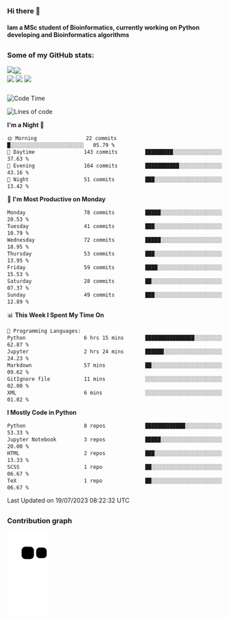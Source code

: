 ### Hi there 👋
#### Iam a MSc student of Bioinformatics, currently working on Python developing and Bioinformatics algorithms

##
### Some of my GitHub stats:

<div>
  <a href="https://github.com/AdrianoSilva19/AdrianoSilva19">
    <img heigth="180" align="left" src="https://github-readme-stats.vercel.app/api?username=AdrianoSilva19&count_private=true&include_all_comits=true&show_icons=true&theme=dracula" />
    <img heigth="180" align="center" src="https://github-readme-stats.vercel.app/api/top-langs/?username=AdrianoSilva19&langs_count=3&theme=dracula" />
  </a>
</div>

<div style="display:inline_block">
  <img align="center" heigth="30" width="30" src="https://cdn.jsdelivr.net/gh/devicons/devicon/icons/python/python-plain.svg" />
  <img align="center" heigth="30" width="30" src="https://cdn.jsdelivr.net/gh/devicons/devicon/icons/r/r-original.svg" />
  <img align="center" heigth="35" width="35" src="https://cdn.jsdelivr.net/gh/devicons/devicon/icons/neo4j/neo4j-original.svg" />
</div>

##

<!--START_SECTION:waka-->
![Code Time](http://img.shields.io/badge/Code%20Time-325%20hrs%2010%20mins-blue)

![Lines of code](https://img.shields.io/badge/From%20Hello%20World%20I%27ve%20Written-3.9%20million%20lines%20of%20code-blue)

**I'm a Night 🦉** 

```text
🌞 Morning                22 commits          █░░░░░░░░░░░░░░░░░░░░░░░░   05.79 % 
🌆 Daytime                143 commits         █████████░░░░░░░░░░░░░░░░   37.63 % 
🌃 Evening                164 commits         ███████████░░░░░░░░░░░░░░   43.16 % 
🌙 Night                  51 commits          ███░░░░░░░░░░░░░░░░░░░░░░   13.42 % 
```
📅 **I'm Most Productive on Monday** 

```text
Monday                   78 commits          █████░░░░░░░░░░░░░░░░░░░░   20.53 % 
Tuesday                  41 commits          ███░░░░░░░░░░░░░░░░░░░░░░   10.79 % 
Wednesday                72 commits          █████░░░░░░░░░░░░░░░░░░░░   18.95 % 
Thursday                 53 commits          ███░░░░░░░░░░░░░░░░░░░░░░   13.95 % 
Friday                   59 commits          ████░░░░░░░░░░░░░░░░░░░░░   15.53 % 
Saturday                 28 commits          ██░░░░░░░░░░░░░░░░░░░░░░░   07.37 % 
Sunday                   49 commits          ███░░░░░░░░░░░░░░░░░░░░░░   12.89 % 
```


📊 **This Week I Spent My Time On** 

```text
💬 Programming Languages: 
Python                   6 hrs 15 mins       ████████████████░░░░░░░░░   62.87 % 
Jupyter                  2 hrs 24 mins       ██████░░░░░░░░░░░░░░░░░░░   24.23 % 
Markdown                 57 mins             ██░░░░░░░░░░░░░░░░░░░░░░░   09.62 % 
GitIgnore file           11 mins             ░░░░░░░░░░░░░░░░░░░░░░░░░   02.00 % 
XML                      6 mins              ░░░░░░░░░░░░░░░░░░░░░░░░░   01.02 % 
```

**I Mostly Code in Python** 

```text
Python                   8 repos             █████████████░░░░░░░░░░░░   53.33 % 
Jupyter Notebook         3 repos             █████░░░░░░░░░░░░░░░░░░░░   20.00 % 
HTML                     2 repos             ███░░░░░░░░░░░░░░░░░░░░░░   13.33 % 
SCSS                     1 repo              ██░░░░░░░░░░░░░░░░░░░░░░░   06.67 % 
TeX                      1 repo              ██░░░░░░░░░░░░░░░░░░░░░░░   06.67 % 
```




 Last Updated on 19/07/2023 08:22:32 UTC
<!--END_SECTION:waka-->

##

### Contribution graph

![snake svg](https://github.com/AdrianoSilva19/AdrianoSilva19/blob/output/github-contribution-grid-snake.svg)







<!--

Here are some ideas to get you started:

- 🔭 I’m currently working on ...
- 🌱 I’m currently learning ...
- 👯 I’m looking to collaborate on ...
- 🤔 I’m looking for help with ...
- 💬 Ask me about ...
- 📫 How to reach me: ...
- 😄 Pronouns: ...
- ⚡ Fun fact: ...
-->
